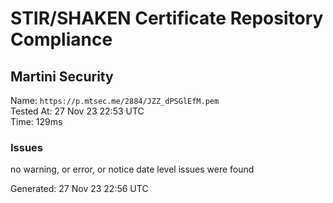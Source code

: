 # STIR/SHAKEN Certificate Repository Compliance

## Martini Security

Name: `https://p.mtsec.me/2884/JZZ_dPSGlEfM.pem`\
Tested At: 27 Nov 23 22:53 UTC\
Time: 129ms

### Issues

no warning, or error, or notice date level issues were found

Generated: 27 Nov 23 22:56 UTC